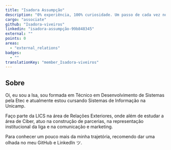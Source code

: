 ```yaml
---
title: "Isadora Assumpção"
description: "0% experiência, 100% curiosidade. Um passo de cada vez no mundo da cibersegurança."
cargo: "associate"
github: "Isadora-viveiros"
linkedin: "isadora-assumpção-99b848345"
external: ""
points: 0
areas:
  - "external_relations"
badges:
  - ""
translationKey: "member_Isadora-viveiros"
---
```

## Sobre
Oi, eu sou a Isa, sou formada em Técnico em Desenvolvimento de Sistemas pela Etec e atualmente estou cursando Sistemas de Informação na Unicamp.

Faço parte da LICS na área de Relações Exteriores, onde além de estudar a área de Ciber, atuo na construção de parcerias, na representação institucional da liga e na comunicação e marketing.

Para conhecer um pouco mais da minha trajetória, recomendo dar uma olhada no meu GitHub e LinkedIn ツ.
